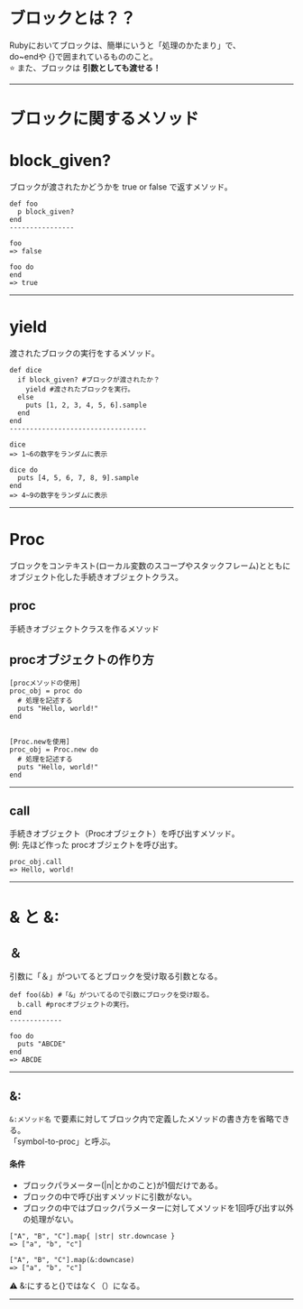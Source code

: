 # ブロックとは？？
Rubyにおいてブロックは、簡単にいうと「処理のかたまり」で、    
do~endや {}で囲まれているもののこと。    
⭐️ また、ブロックは **引数としても渡せる！**
***

# ブロックに関するメソッド
# block_given?
ブロックが渡されたかどうかを true or false で返すメソッド。
~~~
def foo
  p block_given?
end
----------------

foo
=> false

foo do
end
=> true
~~~
***

# yield
渡されたブロックの実行をするメソッド。
~~~
def dice
  if block_given? #ブロックが渡されたか？
    yield #渡されたブロックを実行。
  else
    puts [1, 2, 3, 4, 5, 6].sample
  end
end
----------------------------------

dice
=> 1~6の数字をランダムに表示

dice do
  puts [4, 5, 6, 7, 8, 9].sample
end
=> 4~9の数字をランダムに表示
~~~
***

# Proc
ブロックをコンテキスト(ローカル変数のスコープやスタックフレーム)とともにオブジェクト化した手続きオブジェクトクラス。

## proc
手続きオブジェクトクラスを作るメソッド

## procオブジェクトの作り方
~~~
[procメソッドの使用]
proc_obj = proc do
  # 処理を記述する
  puts "Hello, world!"
end


[Proc.newを使用]
proc_obj = Proc.new do
  # 処理を記述する
  puts "Hello, world!"
end
~~~
***

## call
手続きオブジェクト（Procオブジェクト）を呼び出すメソッド。    
例: 先ほど作った procオブジェクトを呼び出す。
~~~
proc_obj.call
=> Hello, world!
~~~
***

# & と &:
## ＆
引数に「＆」がついてるとブロックを受け取る引数となる。
~~~
def foo(&b) #「&」がついてるので引数にブロックを受け取る。
  b.call #procオブジェクトの実行。
end
-------------

foo do
  puts "ABCDE"
end
=> ABCDE
~~~
***

## &:
`&:メソッド名` で要素に対してブロック内で定義したメソッドの書き方を省略できる。    
「symbol-to-proc」と呼ぶ。

#### 条件
- ブロックパラメーター(|n|とかのこと)が1個だけである。
- ブロックの中で呼び出すメソッドに引数がない。
- ブロックの中ではブロックパラメーターに対してメソッドを1回呼び出す以外の処理がない。
~~~
["A", "B", "C"].map{ |str| str.downcase }
=> ["a", "b", "c"]

["A", "B", "C"].map(&:downcase)
=> ["a", "b", "c"]
~~~
⚠️ &:にすると{}ではなく（）になる。
***
